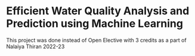 # Efficient Water Quality Analysis and Prediction using Machine Learning
This project was done instead of Open Elective with 3 credits as a part of Nalaiya Thiran 2022-23
